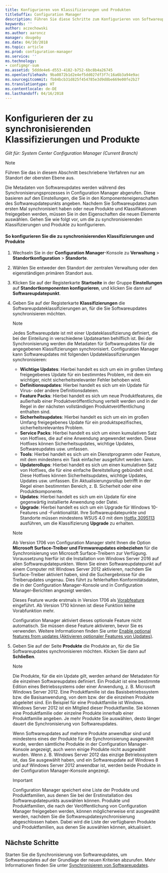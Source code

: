 ```yaml
---
title: Konfigurieren von Klassifizierungen und Produkten
titleSuffix: Configuration Manager
description: Führen Sie diese Schritte zum Konfigurieren von Softwareupdateklassifizierungen und Produkten in der Configuration Manager-Konsole durch.
keywords: ''
author: aczechowski
ms.author: aaroncz
manager: dougeby
ms.date: 04/10/2018
ms.topic: article
ms.prod: configuration-manager
ms.service: ''
ms.technology:
- configmgr-sum
ms.assetid: 5ddde4e6-d553-4182-b752-6bc8b4a26745
ms.openlocfilehash: 9ba0872b1d2e4ef5dd027df3f7c16a6b3a94e9ac
ms.sourcegitcommit: fb84bcb31d825f454785e3d9d8be669e00fe2b27
ms.translationtype: HT
ms.contentlocale: de-DE
ms.lasthandoff: 04/16/2018
---
```

#  <a name="configure-classifications-and-products-to-synchronize"></a>Konfigurieren der zu synchronisierenden Klassifizierungen und Produkte  

*Gilt für: System Center Configuration Manager (Current Branch)*


> [!NOTE]  
>  Führen Sie das in diesem Abschnitt beschriebene Verfahren nur am Standort der obersten Ebene aus.  

 Die Metadaten von Softwareupdates werden während des Synchronisierungsprozesses in Configuration Manager abgerufen. Diese basieren auf den Einstellungen, die Sie in den Komponenteneigenschaften des Softwareupdatepunkts angeben. Nachdem Sie Softwareupdates zum ersten Mal synchronisiert haben oder neue Produkte und Klassifikationen freigegeben werden, müssen Sie in den Eigenschaften die neuen Elemente auswählen. Gehen Sie wie folgt vor, um die zu synchronisierenden Klassifizierungen und Produkte zu konfigurieren.  

#### <a name="to-configure-classifications-and-products-to-synchronize"></a>So konfigurieren Sie die zu synchronisierenden Klassifizierungen und Produkte  

1.  Wechseln Sie in der **Configuration Manager**-Konsole zu **Verwaltung** > **Standortkonfiguration** > **Standorte**.

2. Wählen Sie entweder den Standort der zentralen Verwaltung oder den eigenständigen primären Standort aus.  

3.  Klicken Sie auf der Registerkarte **Startseite** in der Gruppe **Einstellungen** auf **Standortkomponenten konfigurieren**, und klicken Sie dann auf **Softwareupdatepunkt**.

4.  Geben Sie auf der Registerkarte **Klassifizierungen** die Softwareupdateklassifizierungen an, für die Sie Softwareupdates synchronisieren möchten.  

    > [!NOTE]  
    >  Jedes Softwareupdate ist mit einer Updateklassifizierung definiert, die bei der Einteilung in verschiedene Updatearten behilflich ist. Bei der Synchronisierung werden die Metadaten für Softwareupdates für die angegebenen Klassifizierungen synchronisiert. Configuration Manager kann Softwareupdates mit folgenden Updateklassifizierungen synchronisieren:  
    >   
    > - **Wichtige Updates**: Hierbei handelt es sich um ein im großen Umfang freigegebenes Update für ein bestimmtes Problem, mit dem ein wichtiger, nicht sicherheitsrelevanter Fehler behoben wird.  
    > - **Definitionsupdates**: Hierbei handelt es sich um ein Update für Virus- oder andere Definitionsdateien.  
    > - **Feature Packs**: Hierbei handelt es sich um neue Produktfeatures, die außerhalb einer Produktveröffentlichung verteilt werden und in der Regel in der nächsten vollständigen Produktveröffentlichung enthalten sind.  
    > - **Sicherheitsupdates**: Hierbei handelt es sich um ein im großen Umfang freigegebenes Update für ein produktspezifisches, sicherheitsrelevantes Problem.  
    > - **Service Packs**: Hierbei handelt es sich um einen kumulativen Satz von Hotfixes, die auf eine Anwendung angewendet werden. Diese Hotfixes können Sicherheitsupdates, wichtige Updates, Softwareupdates usw. umfassen.  
    > - **Tools**: Hierbei handelt es sich um ein Dienstprogramm oder Feature, mit dem mindestens ein Task einfacher ausgeführt werden kann.  
    > - **Updaterollups**: Hierbei handelt es sich um einen kumulativen Satz von Hotfixes, die für eine einfache Bereitstellung gebündelt sind. Diese Hotfixes können Sicherheitsupdates, wichtige Updates, Updates usw. umfassen. Ein Aktualisierungsrollup betrifft in der Regel einen bestimmten Bereich, z. B. Sicherheit oder eine Produktkomponente.  
    > - **Updates**: Hierbei handelt es sich um ein Update für eine gegenwärtig installierte Anwendung oder Datei.  
    > - **Upgrade**: Hierbei handelt es sich um ein Upgrade für Windows 10-Features und -Funktionalität. Ihre Softwareupdatepunkte und Standorte müssen mindestens WSUS 4.0 mit dem [Hotfix 3095113](https://support.microsoft.com/kb/3095113) ausführen, um die Klassifizierung **Upgrade** zu erhalten.    
    >       

    > [!NOTE]    
    > Ab Version 1706 von Configuration Manager steht Ihnen die Option **Microsoft Surface-Treiber und Firmwareupdates einbeziehen** für die Synchronisierung von Microsoft Surface-Treibern zur Verfügung.<!--1098490--> Voraussetzung hierfür ist die Installation von Windows Server 2016 auf allen Softwareupdatepunkten. Wenn Sie einen Softwareupdatepunkt auf einem Computer mit Windows Server 2012 aktivieren, nachdem Sie Surface-Treiber aktiviert haben, sind die Suchergebnisse für die Treiberupdates ungenau. Dies führt zu fehlerhaften Konformitätsdaten, die in der Configuration Manager-Konsole und in Configuration Manager-Berichten angezeigt werden.  
    >  
    > Dieses Feature wurde erstmals in Version 1706 als [Vorabfeature](/sccm/core/servers/manage/pre-release-features) eingeführt. Ab Version 1710 können ist diese Funktion keine Vorabfunktion mehr.  
    >  
    > Configuration Manager aktiviert dieses optionale Feature nicht automatisch. Sie müssen diese Feature aktivieren, bevor Sie es verwenden. Weitere Informationen finden Sie unter [Enable optional features from updates (Aktivieren optionaler Features von Updates)](/sccm/core/servers/manage/install-in-console-updates#bkmk_options).<!--505213-->  

5.  Geben Sie auf der Seite **Produkte** die Produkte an, für die Sie Softwareupdates synchronisieren möchten. Klicken Sie dann auf **Schließen**.  

    > [!NOTE]  
    >  Die Produkte, für die ein Update gilt, werden anhand der Metadaten für die einzelnen Softwareupdates definiert. Ein Produkt ist eine bestimmte Edition eines Betriebssystems oder einer Anwendung, z. B. Microsoft Windows Server 2012. Eine Produktfamilie ist das Basisbetriebssystem bzw. die Basisanwendung, von dem bzw. der die einzelnen Produkte abgeleitet sind. Ein Beispiel für eine Produktfamilie ist Windows. Windows Server 2012 ist ein Mitglied dieser Produktfamilie. Sie können eine Produktfamilie oder einzelne Produkte innerhalb einer Produktfamilie angeben. Je mehr Produkte Sie auswählen, desto länger dauert die Synchronisierung von Softwareupdates.  
    >   
    >  Wenn Softwareupdates auf mehrere Produkte anwendbar sind und mindestens eines der Produkte für die Synchronisierung ausgewählt wurde, werden sämtliche Produkte in der Configuration Manager-Konsole angezeigt, auch wenn einige Produkte nicht ausgewählt wurden. Wenn z. B. Windows Server 2012 das einzige Betriebssystem ist, das Sie ausgewählt haben, und ein Softwareupdate auf Windows 8 und auf Windows Server 2012 anwendbar ist, werden beide Produkte in der Configuration Manager-Konsole angezeigt.  

    > [!IMPORTANT]  
    >  Configuration Manager speichert eine Liste der Produkte und Produktfamilien, aus denen Sie bei der Erstinstallation des Softwareupdatepunkts auswählen können. Produkte und Produktfamilien, die nach der Veröffentlichung von Configuration Manager freigegeben werden, können möglicherweise erst ausgewählt werden, nachdem Sie die Softwareupdatesynchronisierung abgeschlossen haben. Dabei wird die Liste der verfügbaren Produkte und Produktfamilien, aus denen Sie auswählen können, aktualisiert.  

## <a name="next-steps"></a>Nächste Schritte
Starten Sie die Synchronisierung von Softwareupdates, um Softwareupdates auf der Grundlage der neuen Kriterien abzurufen. Mehr Informationen finden Sie unter [Synchronisieren von Softwareupdates](synchronize-software-updates.md).
